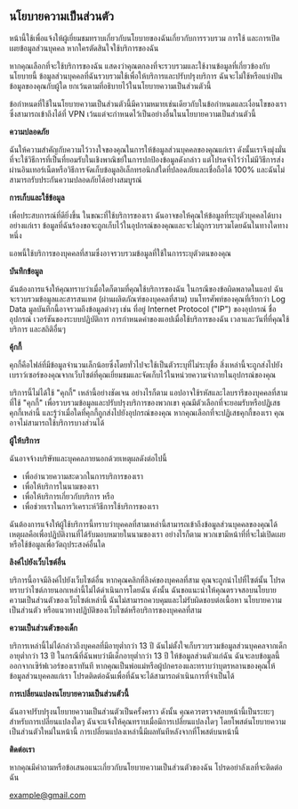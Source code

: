 ## นโยบายความเป็นส่วนตัว

หน้านี้ใช้เพื่อแจ้งให้ผู้เยี่ยมชมทราบเกี่ยวกับนโยบายของฉันเกี่ยวกับการรวบรวม การใช้ และการเปิดเผยข้อมูลส่วนบุคคล หากใครตัดสินใจใช้บริการของฉัน

หากคุณเลือกที่จะใช้บริการของฉัน แสดงว่าคุณตกลงที่จะรวบรวมและใช้งานข้อมูลที่เกี่ยวข้องกับนโยบายนี้ ข้อมูลส่วนบุคคลที่ฉันรวบรวมใช้เพื่อให้บริการและปรับปรุงบริการ ฉันจะไม่ใช้หรือแบ่งปันข้อมูลของคุณกับผู้ใด ยกเว้นตามที่อธิบายไว้ในนโยบายความเป็นส่วนตัวนี้

ข้อกำหนดที่ใช้ในนโยบายความเป็นส่วนตัวนี้มีความหมายเช่นเดียวกับในข้อกำหนดและเงื่อนไขของเรา ซึ่งสามารถเข้าถึงได้ที่ VPN เว้นแต่จะกำหนดไว้เป็นอย่างอื่นในนโยบายความเป็นส่วนตัวนี้

**ความปลอดภัย**

ฉันให้ความสำคัญกับความไว้วางใจของคุณในการให้ข้อมูลส่วนบุคคลของคุณแก่เรา ดังนั้นเราจึงมุ่งมั่นที่จะใช้วิธีการที่เป็นที่ยอมรับในเชิงพาณิชย์ในการปกป้องข้อมูลดังกล่าว แต่โปรดจำไว้ว่าไม่มีวิธีการส่งผ่านอินเทอร์เน็ตหรือวิธีการจัดเก็บข้อมูลอิเล็กทรอนิกส์ใดที่ปลอดภัยและเชื่อถือได้ 100% และฉันไม่สามารถรับประกันความปลอดภัยได้อย่างสมบูรณ์

**การเก็บและใช้ข้อมูล**

เพื่อประสบการณ์ที่ดียิ่งขึ้น ในขณะที่ใช้บริการของเรา ฉันอาจขอให้คุณให้ข้อมูลที่ระบุตัวบุคคลได้บางอย่างแก่เรา ข้อมูลที่ฉันร้องขอจะถูกเก็บไว้ในอุปกรณ์ของคุณและจะไม่ถูกรวบรวมโดยฉันในทางใดทางหนึ่ง

แอพนี้ใช้บริการของบุคคลที่สามซึ่งอาจรวบรวมข้อมูลที่ใช้ในการระบุตัวตนของคุณ

**บันทึกข้อมูล**

ฉันต้องการแจ้งให้คุณทราบว่าเมื่อใดก็ตามที่คุณใช้บริการของฉัน ในกรณีของข้อผิดพลาดในแอป ฉันจะรวบรวมข้อมูลและสารสนเทศ (ผ่านผลิตภัณฑ์ของบุคคลที่สาม) บนโทรศัพท์ของคุณที่เรียกว่า Log Data มูลบันทึกนี้อาจรวมถึงข้อมูลต่างๆ เช่น ที่อยู่ Internet Protocol ("IP") ของอุปกรณ์ ชื่ออุปกรณ์ เวอร์ชันของระบบปฏิบัติการ การกำหนดค่าของแอปเมื่อใช้บริการของฉัน เวลาและวันที่ที่คุณใช้บริการ และสถิติอื่นๆ

**คุ้กกี้**

คุกกี้คือไฟล์ที่มีข้อมูลจำนวนเล็กน้อยซึ่งโดยทั่วไปจะใช้เป็นตัวระบุที่ไม่ระบุชื่อ สิ่งเหล่านี้จะถูกส่งไปยังเบราว์เซอร์ของคุณจากเว็บไซต์ที่คุณเยี่ยมชมและจัดเก็บไว้ในหน่วยความจำภายในอุปกรณ์ของคุณ

บริการนี้ไม่ได้ใช้ "คุกกี้" เหล่านี้อย่างชัดเจน อย่างไรก็ตาม แอปอาจใช้รหัสและไลบรารีของบุคคลที่สามที่ใช้ "คุกกี้" เพื่อรวบรวมข้อมูลและปรับปรุงบริการของพวกเขา คุณมีตัวเลือกที่จะยอมรับหรือปฏิเสธคุกกี้เหล่านี้ และรู้ว่าเมื่อใดที่คุกกี้ถูกส่งไปยังอุปกรณ์ของคุณ หากคุณเลือกที่จะปฏิเสธคุกกี้ของเรา คุณอาจไม่สามารถใช้บริการบางส่วนได้

**ผู้ให้บริการ**

ฉันอาจจ้างบริษัทและบุคคลภายนอกด้วยเหตุผลดังต่อไปนี้

* เพื่ออำนวยความสะดวกในการบริการของเรา
* เพื่อให้บริการในนามของเรา
* เพื่อให้บริการเกี่ยวกับบริการ หรือ
* เพื่อช่วยเราในการวิเคราะห์วิธีการใช้บริการของเรา

ฉันต้องการแจ้งให้ผู้ใช้บริการนี้ทราบว่าบุคคลที่สามเหล่านี้สามารถเข้าถึงข้อมูลส่วนบุคคลของคุณได้ เหตุผลคือเพื่อปฏิบัติงานที่ได้รับมอบหมายในนามของเรา อย่างไรก็ตาม พวกเขามีหน้าที่ที่จะไม่เปิดเผยหรือใช้ข้อมูลเพื่อวัตถุประสงค์อื่นใด

**ลิงค์ไปยังเว็บไซต์อื่น**

บริการนี้อาจมีลิงค์ไปยังเว็บไซต์อื่น หากคุณคลิกที่ลิงค์ของบุคคลที่สาม คุณจะถูกนำไปที่ไซต์นั้น โปรดทราบว่าไซต์ภายนอกเหล่านี้ไม่ได้ดำเนินการโดยฉัน ดังนั้น ฉันขอแนะนำให้คุณตรวจสอบนโยบายความเป็นส่วนตัวของเว็บไซต์เหล่านี้ ฉันไม่สามารถควบคุมและไม่รับผิดชอบต่อเนื้อหา นโยบายความเป็นส่วนตัว หรือแนวทางปฏิบัติของเว็บไซต์หรือบริการของบุคคลที่สาม

**ความเป็นส่วนตัวของเด็ก**

บริการเหล่านี้ไม่ได้กล่าวถึงบุคคลที่มีอายุต่ำกว่า 13 ปี ฉันไม่ตั้งใจเก็บรวบรวมข้อมูลส่วนบุคคลจากเด็กอายุต่ำกว่า 13 ปี ในกรณีที่ฉันพบว่ามีเด็กอายุต่ำกว่า 13 ปี ให้ข้อมูลส่วนตัวแก่ฉัน ฉันจะลบข้อมูลนี้ออกจากเซิร์ฟเวอร์ของเราทันที หากคุณเป็นพ่อแม่หรือผู้ปกครองและทราบว่าบุตรหลานของคุณให้ข้อมูลส่วนบุคคลแก่เรา โปรดติดต่อฉันเพื่อที่ฉันจะได้สามารถดำเนินการที่จำเป็นได้

**การเปลี่ยนแปลงนโยบายความเป็นส่วนตัวนี้**

ฉันอาจปรับปรุงนโยบายความเป็นส่วนตัวเป็นครั้งคราว ดังนั้น คุณควรตรวจสอบหน้านี้เป็นระยะๆ สำหรับการเปลี่ยนแปลงใดๆ ฉันจะแจ้งให้คุณทราบเมื่อมีการเปลี่ยนแปลงใดๆ โดยโพสต์นโยบายความเป็นส่วนตัวใหม่ในหน้านี้ การเปลี่ยนแปลงเหล่านี้มีผลทันทีหลังจากที่โพสต์บนหน้านี้

**ติดต่อเรา**

หากคุณมีคำถามหรือข้อเสนอแนะเกี่ยวกับนโยบายความเป็นส่วนตัวของฉัน โปรดอย่าลังเลที่จะติดต่อฉัน

example@gmail.com
